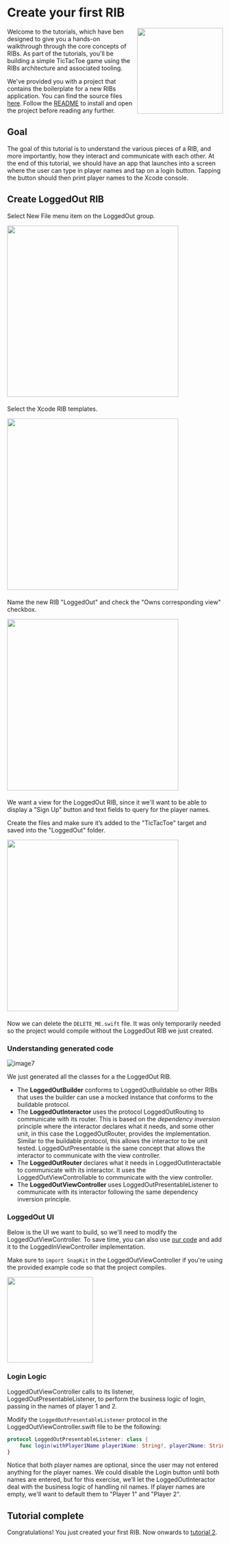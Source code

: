 # Create your first RIB

<img align="right" src="https://github.com/uber/ribs/blob/assets/tutorial_assets/ios/tutorial1-create-a-rib/images/image1.jpg" width="200" />

Welcome to the tutorials, which have ben designed to give you a hands-on walkthrough through the core concepts of RIBs. As part of the tutorials, you'll be building a simple TicTacToe game using the RIBs architecture and associated tooling. 

We've provided you with a project that contains the boilerplate for a new RIBs application. You can find the source files [here](https://github.com/uber/RIBs/tree/master/ios/tutorials/tutorial1). Follow the [README](https://github.com/uber/RIBs/tree/master/ios/tutorials/tutorial1/README.md) to install and open the project before reading any further.

## Goal

The goal of this tutorial is to understand the various pieces of a RIB, and more importantly, how they interact and communicate with each other. At the end of this tutorial, we should have an app that launches into a screen where the user can type in player names and tap on a login button. Tapping the button should then print player names to the Xcode console.

## Create LoggedOut RIB

Select New File menu item on the LoggedOut group.

<img src="https://github.com/uber/ribs/blob/assets/tutorial_assets/ios/tutorial1-create-a-rib/images/image2.jpg" width="400" />  


#### 
Select the Xcode RIB templates.

<img src="https://github.com/uber/ribs/blob/assets/tutorial_assets/ios/tutorial1-create-a-rib/images/image3.jpg" width="400" />   

#### 
Name the new RIB "LoggedOut" and check the "Owns corresponding view" checkbox.
 
<img src="https://github.com/uber/ribs/blob/assets/tutorial_assets/ios/tutorial1-create-a-rib/images/image4.jpg" width="400" />   

#### 
We want a view for the LoggedOut RIB, since it we'll want to be able to display a "Sign Up" button and text fields to query for the player names. 

Create the files and make sure it’s added to the "TicTacToe" target and saved into the "LoggedOut" folder. 
 
<img src="https://github.com/uber/ribs/blob/assets/tutorial_assets/ios/tutorial1-create-a-rib/images/image5.jpg" width="400" /> 

#### 
Now we can delete the `DELETE_ME.swift` file. It was only temporarily needed so the project would compile without the LoggedOut RIB we just created.  

### Understanding generated code

![image7](https://github.com/uber/ribs/blob/assets/tutorial_assets/ios/tutorial1-create-a-rib/images/image7.jpg)

We just generated all the classes for a the LoggedOut RIB.

* The **LoggedOutBuilder** conforms to LoggedOutBuildable so other RIBs that uses the builder can use a mocked instance that conforms to the buildable protocol.
* The **LoggedOutInteractor** uses the protocol LoggedOutRouting to communicate with its router. This is based on the _dependency inversion_ principle where the interactor declares what it needs, and some other unit, in this case the LoggedOutRouter, provides the implementation. Similar to the buildable protocol, this allows the interactor to be unit tested. LoggedOutPresentable is the same concept that allows the interactor to communicate with the view controller.
* The **LoggedOutRouter** declares what it needs in LoggedOutInteractable to communicate with its interactor. It uses the LoggedOutViewControllable to communicate with the view controller.
* The **LoggedOutViewController** uses LoggedOutPresentableListener to communicate with its interactor following the same dependency inversion principle.

### LoggedOut UI

Below is the UI we want to build, so we'll need to modify the LoggedOutViewController. To save time, you can also use [our code](https://github.com/uber/ribs/blob/assets/tutorial_assets/ios/tutorial1-create-a-rib/source/source1.swift?raw=true) and add it to the LoggedInViewController implementation. 

Make sure to `import SnapKit` in the LoggedOutViewController if you're using the provided example code so that the project compiles.

<img src="https://github.com/uber/ribs/blob/assets/tutorial_assets/ios/tutorial1-create-a-rib/images/image1.jpg" width="200" />


### Login Logic

LoggedOutViewController calls to its listener, LoggedOutPresentableListener, to perform the business logic of login, passing in the names of player 1 and 2.

Modify the `LoggedOutPresentableListener` protocol in the LoggedOutViewController.swift file to be the following:

```swift
protocol LoggedOutPresentableListener: class {
    func login(withPlayer1Name player1Name: String?, player2Name: String?)
}
```

Notice that both player names are optional, since the user may not entered anything for the player names. We could disable the Login button until both names are entered, but for this exercise, we’ll let the LoggedOutInteractor deal with the business logic of handling nil names. If player names are empty, we'll want to default them to "Player 1" and "Player 2".

## Tutorial complete
Congratulations! You just created your first RIB. Now onwards to [tutorial 2](iOS-Tutorial-2).